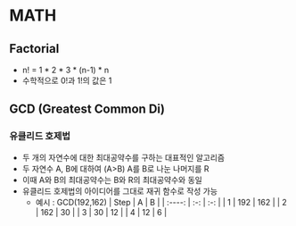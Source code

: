 # MATH


## Factorial
- n! = 1 * 2 * 3 * (n-1) * n
- 수학적으로 0!과 1!의 값은 1


## GCD (Greatest Common Di)

### 유클리드 호제법
- 두 개의 자연수에 대한 최대공약수를 구하는 대표적인 알고리즘
- 두 자연수 A, B에 대하여 (A>B) A를 B로 나눈 나머지를 R
- 이때 A와 B의 최대공약수는 B와 R의 최대공약수와 동일
- 유클리드 호제법의 아이디어를 그대로 재귀 함수로 작성 가능
    - 예시 : GCD(192,162)
| Step | A | B |
| :----: | :-: | :-: |
| 1 | 192 | 162 |
| 2 | 162 | 30 |
| 3 | 30 | 12 |
| 4 | 12 | 6 |





